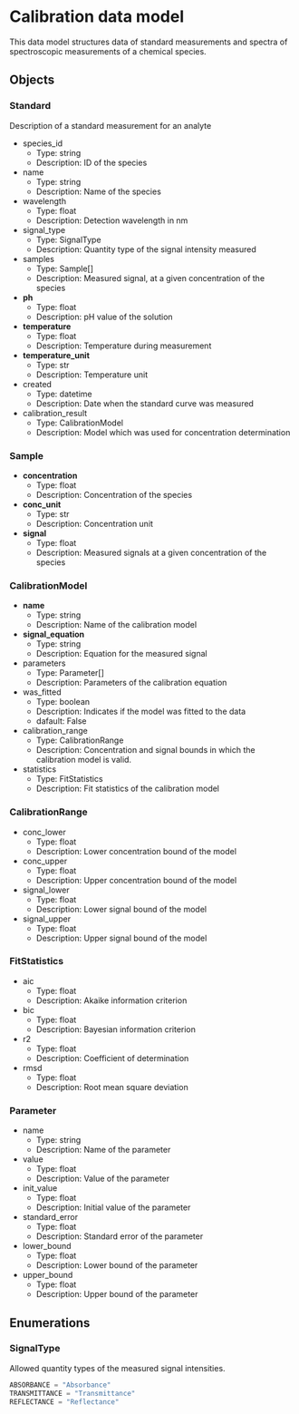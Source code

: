 # Calibration data model

This data model structures data of standard measurements and spectra of spectroscopic measurements of a chemical species.

## Objects

### Standard

Description of a standard measurement for an analyte

- species_id
  - Type: string
  - Description: ID of the species
- name
  - Type: string
  - Description: Name of the species
- wavelength
  - Type: float
  - Description: Detection wavelength in nm
- signal_type
  - Type: SignalType
  - Description: Quantity type of the signal intensity measured
- samples
  - Type: Sample[]
  - Description: Measured signal, at a given concentration of the species
- __ph__
  - Type: float
  - Description: pH value of the solution
- __temperature__
  - Type: float
  - Description: Temperature during measurement
- __temperature_unit__
  - Type: str
  - Description: Temperature unit
- created
  - Type: datetime
  - Description: Date when the standard curve was measured
- calibration_result
  - Type: CalibrationModel
  - Description: Model which was used for concentration determination


### Sample

- __concentration__
  - Type: float
  - Description: Concentration of the species
- __conc_unit__
    - Type: str
    - Description: Concentration unit
- __signal__
    - Type: float
    - Description: Measured signals at a given concentration of the species

### CalibrationModel

- __name__
  - Type: string
  - Description: Name of the calibration model
- __signal_equation__
  - Type: string
  - Description: Equation for the measured signal
- parameters
  - Type: Parameter[]
  - Description: Parameters of the calibration equation
- was_fitted
  - Type: boolean
  - Description: Indicates if the model was fitted to the data
  - dafault: False
- calibration_range
  - Type: CalibrationRange
  - Description: Concentration and signal bounds in which the calibration model is valid.
- statistics
  - Type: FitStatistics
  - Description: Fit statistics of the calibration model

### CalibrationRange
- conc_lower
  - Type: float
  - Description: Lower concentration bound of the model
- conc_upper
  - Type: float
  - Description: Upper concentration bound of the model
- signal_lower
  - Type: float
  - Description: Lower signal bound of the model
- signal_upper
  - Type: float
  - Description: Upper signal bound of the model

### FitStatistics
- aic
  - Type: float
  - Description: Akaike information criterion
- bic
  - Type: float
  - Description: Bayesian information criterion
- r2
  - Type: float
  - Description: Coefficient of determination
- rmsd
  - Type: float
  - Description: Root mean square deviation

### Parameter

- name
  - Type: string
  - Description: Name of the parameter
- value
  - Type: float
  - Description: Value of the parameter
- init_value
  - Type: float
  - Description: Initial value of the parameter
- standard_error
  - Type: float
  - Description: Standard error of the parameter
- lower_bound
  - Type: float
  - Description: Lower bound of the parameter
- upper_bound
  - Type: float
  - Description: Upper bound of the parameter


## Enumerations

### SignalType

Allowed quantity types of the measured signal intensities.

```python
ABSORBANCE = "Absorbance"
TRANSMITTANCE = "Transmittance"
REFLECTANCE = "Reflectance"
```
